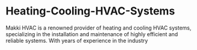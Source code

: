 # Heating-Cooling-HVAC-Systems
Makki HVAC is a renowned provider of heating and cooling HVAC systems, specializing in the installation and maintenance of highly efficient and reliable systems. With years of experience in the industry

